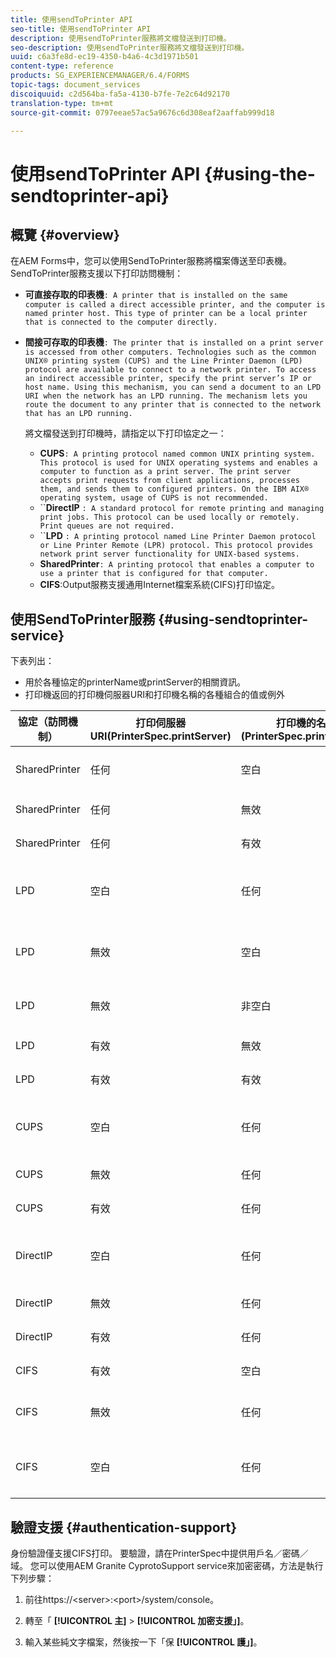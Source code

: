 ```yaml
---
title: 使用sendToPrinter API
seo-title: 使用sendToPrinter API
description: 使用sendToPrinter服務將文檔發送到打印機。
seo-description: 使用sendToPrinter服務將文檔發送到打印機。
uuid: c6a3fe8d-ec19-4350-b4a6-4c3d1971b501
content-type: reference
products: SG_EXPERIENCEMANAGER/6.4/FORMS
topic-tags: document_services
discoiquuid: c2d564ba-fa5a-4130-b7fe-7e2c64d92170
translation-type: tm+mt
source-git-commit: 0797eeae57ac5a9676c6d308eaf2aaffab999d18

---
```



# 使用sendToPrinter API {#using-the-sendtoprinter-api}

## 概覽 {#overview}

在AEM Forms中，您可以使用SendToPrinter服務將檔案傳送至印表機。 SendToPrinter服務支援以下打印訪問機制：

* **可直接存取的印表機**`: A printer that is installed on the same computer is called a direct accessible printer, and the computer is named printer host. This type of printer can be a local printer that is connected to the computer directly.`

* **間接可存取的印表機**`: The printer that is installed on a print server is accessed from other computers. Technologies such as the common UNIX® printing system (CUPS) and the Line Printer Daemon (LPD) protocol are available to connect to a network printer. To access an indirect accessible printer, specify the print server’s IP or host name. Using this mechanism, you can send a document to an LPD URI when the network has an LPD running. The mechanism lets you route the document to any printer that is connected to the network that has an LPD running.`

   將文檔發送到打印機時，請指定以下打印協定之一：

   * **CUPS**`: A printing protocol named common UNIX printing system. This protocol is used for UNIX operating systems and enables a computer to function as a print server. The print server accepts print requests from client applications, processes them, and sends them to configured printers. On the IBM AIX® operating system, usage of CUPS is not recommended.`
   * ``**DirectIP** `: A standard protocol for remote printing and managing print jobs. This protocol can be used locally or remotely. Print queues are not required.`
   * ``**LPD** `: A printing protocol named Line Printer Daemon protocol or Line Printer Remote (LPR) protocol. This protocol provides network print server functionality for UNIX-based systems.`
   * **SharedPrinter**`: A printing protocol that enables a computer to use a printer that is configured for that computer.`
   * **CIFS**:Output服務支援通用Internet檔案系統(CIFS)打印協定。

## 使用SendToPrinter服務 {#using-sendtoprinter-service}

下表列出：

* 用於各種協定的printerName或printServer的相關資訊。
* 打印機返回的打印機伺服器URI和打印機名稱的各種組合的值或例外

| 協定（訪問機制） | 打印伺服器URI(PrinterSpec.printServer) | 打印機的名稱(PrinterSpec.printerName) | 結果 |
|--- |--- |--- |--- |
| SharedPrinter | 任何 | 空白 | 例外：必要引數sPrinterName不能為空。 |
| SharedPrinter | 任何 | 無效 | 出現異常，表示找不到打印機。 |
| SharedPrinter | 任何 | 有效 | 成功的列印工作。 |
| LPD | 空白 | 任何 | 表示必要參數sPrintServerUri不能為空的例外。 |
| LPD | 無效 | 空白 | 表示必要參數sPrinterName不能為空的例外。 |
| LPD | 無效 | 非空白 | 未找到sPrintServerUri的例外。 |
| LPD | 有效 | 無效 | 表示找不到打印機的例外。 |
| LPD | 有效 | 有效 | 成功的列印工作。 |
| CUPS | 空白 | 任何 | 表示必要參數sPrintServerUri不能為空的例外。 |
| CUPS | 無效 | 任何 | 表示找不到打印機的例外。 |
| CUPS | 有效 | 任何 | 成功的列印工作。 |
| DirectIP | 空白 | 任何 | 表示必要參數sPrintServerUri不能為空的例外。 |
| DirectIP | 無效 | 任何 | 表示找不到打印機的例外。 |
| DirectIP | 有效 | 任何 | 成功的列印工作。 |
| CIFS | 有效 | 空白 | 成功的列印工作。 |
| CIFS | 無效 | 任何 | 使用CIFS打印時出現未知錯誤。 |
| CIFS | 空白 | 任何 | 表示必要參數sPrintServerUri不能為空的例外。 |

## 驗證支援 {#authentication-support}

身份驗證僅支援CIFS打印。 要驗證，請在PrinterSpec中提供用戶名／密碼／域。 您可以使用AEM Granite CyprotoSupport service來加密密碼，方法是執行下列步驟：

1. 前往https://&lt;server>:&lt;port>/system/console。

1. 轉至「 **[!UICONTROL 主]** > **[!UICONTROL 加密支援」]**。

1. 輸入某些純文字檔案，然後按一下「保 **[!UICONTROL 護」]**。

